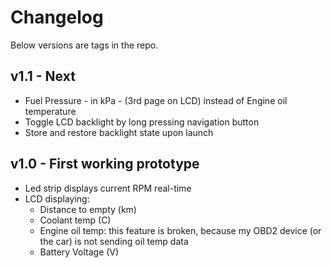 # Changelog

Below versions are tags in the repo.

## v1.1 - Next
- Fuel Pressure - in kPa - (3rd page on LCD) instead of Engine oil temperature
- Toggle LCD backlight by long pressing navigation button
- Store and restore backlight state upon launch

## v1.0 - First working prototype
 - Led strip displays current RPM real-time
 - LCD displaying: 
   - Distance to empty (km)
   - Coolant temp (C)
   - Engine oil temp: this feature is broken, because my OBD2 device (or the car) is not sending oil temp data
   - Battery Voltage (V)